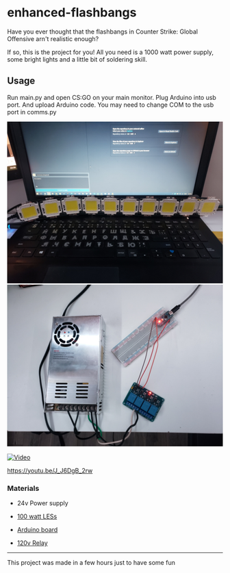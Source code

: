 # enhanced-flashbangs 

Have you ever thought that the flashbangs in Counter Strike: Global Offensive arn't realistic enough?

If so, this is the project for you! All you need is a 1000 watt power supply, some bright lights and a little bit of soldering skill. 

## Usage

Run main.py and open CS:GO on your main monitor. 
Plug Arduino into usb port. And upload Arduino code. You may need to change COM to the usb port in comms.py

![LEDs](./MEDIA/LEDs.jpg)
![Electronics](./MEDIA/Electronics.jpg)

[![Video](https://img.youtube.com/vi/J_J6DgB_2rw/0.jpg)](https://youtu.be/J_J6DgB_2rw)

https://youtu.be/J_J6DgB_2rw

### Materials

- 24v Power supply

- [100 watt LESs](https://www.aliexpress.com/item/32980694428.html?spm=a2g0o.order_list.0.0.21ef1802r6l3Vy)

- [Arduino board](https://www.aliexpress.com/item/1005002966043359.html?spm=a2g0o.productlist.0.0.1fbd4c8e6hRNWf&algo_pvid=11397173-55ef-475e-84d7-9ea083c2d97a&aem_p4p_detail=202203141105343459591257385900047535111&algo_exp_id=11397173-55ef-475e-84d7-9ea083c2d97a-0&pdp_ext_f=%7B%22sku_id%22%3A%2212000022995747732%22%7D&pdp_pi=-1%3B6.98%3B-1%3B-1%40salePrice%3BCAD%3Bsearch-mainSearch)

- [120v Relay](https://www.aliexpress.com/item/32274260444.html?spm=a2g0o.order_list.0.0.21ef7385fMxzqL)

----

This project was made in a few hours just to have some fun
